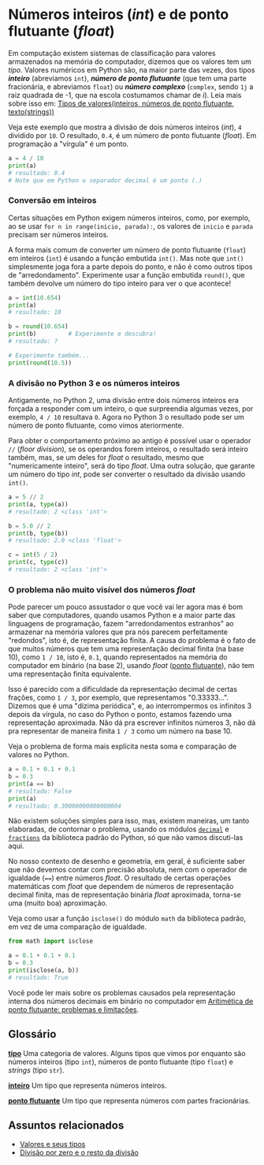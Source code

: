 # Números inteiros (*int*) e de ponto flutuante (*float*)

<!--
![](assets/thumb-int-float.png)
-->

Em computação existem sistemas de classificação para valores armazenados na memória do computador, dizemos que os valores tem um *tipo*. Valores numéricos em Python são, na maior parte das vezes, dos tipos ***inteiro*** (abreviamos `int`), ***número de ponto flutuante*** (que tem uma parte fracionária, e abreviamos `float`) ou ***número complexo*** (`complex`, sendo `1j` a raiz quadrada de -1, que na escola costumamos chamar de *i*). Leia mais sobre isso em: [Tipos de valores(inteiros, números de ponto flutuante, texto(strings))](tipagem_py.md)

Veja este exemplo que mostra a divisão de dois números inteiros (*int*), `4` dividido por `10`. O resultado, `0.4`, é um número de ponto flutuante (*float*). Em programação a "vírgula" é um ponto.

```python
a = 4 / 10
print(a)
# resultado: 0.4
# Note que em Python o separador decimal é um ponto (.)
```

### Conversão em inteiros

Certas situações em Python exigem números inteiros, como, por exemplo,  ao se usar `for n in range(inicio, parada):`, os valores de `inicio` e `parada` precisam ser números inteiros.

A forma mais comum de converter um número de ponto flutuante (`float`) em inteiros (`int`) é usando a função embutida `int()`. Mas note que `int()` simplesmente joga fora a parte depois do ponto, e não é como outros tipos de "arredondamento". Experimente usar a função embutida `round()`, que também devolve um número do tipo inteiro para ver o que acontece!

```python
a = int(10.654) 
print(a)
# resultado: 10

b = round(10.654)
print(b)         # Experimente e descubra!
# resultado: ?

# Experimente também...
print(round(10.5))
```

### A divisão no Python 3 e os números inteiros

Antigamente, no Python 2, uma divisão entre dois números inteiros era forçada a responder com um inteiro, o que surpreendia algumas vezes, por exemplo, `4 / 10` resultava `0`. Agora no Python 3 o resultado pode ser um número de ponto flutuante, como vimos ateriormente.

Para obter o comportamento próximo ao antigo é possível usar o operador `//` (*floor division*), se os operandos forem inteiros, o resultado será inteiro também, mas, se um deles for *float* o resultado, mesmo que "numericamente inteiro", será do tipo *float*. Uma outra solução, que garante um número do tipo *int*, pode ser converter o resultado da divisão usando `int()`.

```python
a = 5 // 2
print(a, type(a))
# resultado: 2 <class 'int'>

b = 5.0 // 2
print(b, type(b))
# resultado: 2.0 <class 'float'>

c = int(5 / 2)
print(c, type(c))
# resultado: 2 <class 'int'>
```

### O problema não muito visível dos números *float*

Pode parecer um pouco assustador o que você vai ler agora mas é bom saber que computadores, quando usamos Python e a maior parte das linguagens de programação, fazem "arredondamentos estranhos" ao armazenar na memória valores que pra nós parecem perfeitamente "redondos", isto é, de representação finita. A causa do problema é o fato de que muitos números que tem uma representação decimal finita (na base 10), como `1 / 10`, isto é, `0.1`, quando representados na memória do computador em binário (na base 2), usando *float* ([ponto flutuante](https://pt.wikipedia.org/wiki/V%C3%ADrgula_flutuante)), não tem uma representação finita equivalente.

Isso é parecido com a dificuldade da representação decimal de certas frações, como `1 / 3`, por exemplo, que representamos "0.33333...". Dizemos que é uma "dízima periódica", e, ao interrompermos os infinitos 3 depois da vírgula, no caso do Python o ponto, estamos fazendo uma representação aproximada. Não dá pra escrever infinitos números 3, não dá pra representar de maneira finita `1 / 3` como um número na base 10.

Veja o problema de forma mais explícita nesta soma e comparação de valores no Python.

```python
a = 0.1 + 0.1 + 0.1
b = 0.3
print(a == b)
# resultado: False
print(a)
# resultado: 0.30000000000000004
```

Não existem soluções simples para isso, mas, existem maneiras, um tanto elaboradas, de contornar o problema, usando os módulos [`decimal`](https://docs.python.org/pt-br/3.9/library/decimal.html) e [`fractions`](https://docs.python.org/pt-br/3.11/library/fractions.html) da biblioteca padrão do Python, só que não vamos discuti-las aqui.

No nosso contexto de desenho e geometria, em geral, é suficiente saber que não devemos contar com precisão absoluta, nem com o operador de igualdade (`==`) entre números *float*. O resultado de certas operações matemáticas com *float* que dependem de números de representação decimal finita, mas de representação binária *float* aproximada, torna-se uma (muito boa) aproximação. 

Veja como usar a função `isclose()` do módulo `math` da biblioteca padrão, em vez de uma comparação de igualdade.

```python
from math import isclose

a = 0.1 + 0.1 + 0.1
b = 0.3
print(isclose(a, b))
# resultado: True
```

Você pode ler mais sobre os problemas causados pela representação interna dos números decimais em binário no computador em [Aritimética de ponto flutuante: problemas e limitações](https://docs.python.org/pt-br/3/tutorial/floatingpoint.html).

## Glossário

[**tipo**](https://penseallen.github.io/PensePython2e/01-jornada.html#termo:tipo) Uma categoria de valores. Alguns tipos que vimos por enquanto são números inteiros (tipo `int`), números de ponto flutuante (tipo `float`) e *strings* (tipo `str`).

[**inteiro**](https://penseallen.github.io/PensePython2e/01-jornada.html#termo:inteiro) Um tipo que representa números inteiros.

[**ponto flutuante**](https://penseallen.github.io/PensePython2e/01-jornada.html#termo:ponto%20flutuante) Um tipo que representa números com partes fracionárias.

## Assuntos relacionados

- [Valores e seus tipos](tipagem_py.md)
- [Divisão por zero e o resto da divisão](divisao.md)
